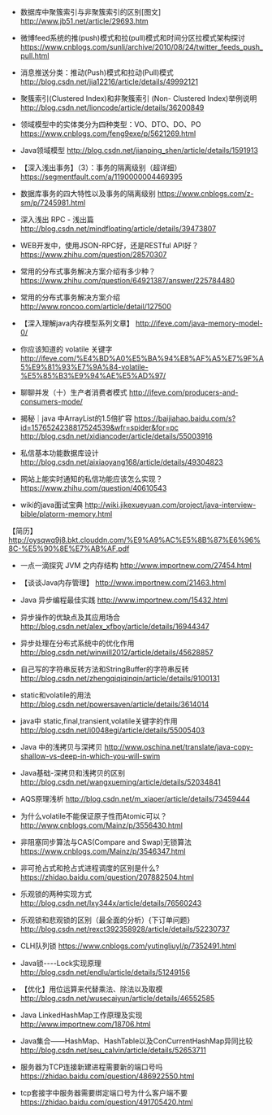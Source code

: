 

- 数据库中聚簇索引与非聚簇索引的区别[图文]
http://www.jb51.net/article/29693.htm

- 微博feed系统的推(push)模式和拉(pull)模式和时间分区拉模式架构探讨
https://www.cnblogs.com/sunli/archive/2010/08/24/twitter_feeds_push_pull.html

- 消息推送分类：推动(Push)模式和拉动(Pull)模式
http://blog.csdn.net/jia12216/article/details/49992121

- 聚簇索引(Clustered Index)和非聚簇索引 (Non- Clustered Index)举例说明
http://blog.csdn.net/lioncode/article/details/36200849

- 领域模型中的实体类分为四种类型：VO、DTO、DO、PO
https://www.cnblogs.com/feng9exe/p/5621269.html

- Java领域模型
http://blog.csdn.net/jianping_shen/article/details/1591913

- 【深入浅出事务】（3）：事务的隔离级别（超详细）
https://segmentfault.com/a/1190000004469395

- 数据库事务的四大特性以及事务的隔离级别
https://www.cnblogs.com/z-sm/p/7245981.html

- 深入浅出 RPC - 浅出篇
http://blog.csdn.net/mindfloating/article/details/39473807

- WEB开发中，使用JSON-RPC好，还是RESTful API好？
https://www.zhihu.com/question/28570307

- 常用的分布式事务解决方案介绍有多少种？
https://www.zhihu.com/question/64921387/answer/225784480

- 常用的分布式事务解决方案介绍
http://www.roncoo.com/article/detail/127500

- 【深入理解java内存模型系列文章】
http://ifeve.com/java-memory-model-0/

- 你应该知道的 volatile 关键字
http://ifeve.com/%E4%BD%A0%E5%BA%94%E8%AF%A5%E7%9F%A5%E9%81%93%E7%9A%84-volatile-%E5%85%B3%E9%94%AE%E5%AD%97/

- 聊聊并发（十）生产者消费者模式
http://ifeve.com/producers-and-consumers-mode/

- 揭秘｜java 中ArrayList的1.5倍扩容
https://baijiahao.baidu.com/s?id=1576524238817524539&wfr=spider&for=pc
http://blog.csdn.net/xidiancoder/article/details/55003916

- 私信基本功能数据库设计
http://blog.csdn.net/aixiaoyang168/article/details/49304823

- 网站上能实时通知的私信功能应该怎么实现？
https://www.zhihu.com/question/40610543

- wiki的java面试宝典
http://wiki.jikexueyuan.com/project/java-interview-bible/platorm-memory.html

【简历】
http://oysqwq9j8.bkt.clouddn.com/%E9%A9%AC%E5%8B%87%E6%96%8C-%E5%90%8E%E7%AB%AF.pdf

- 一点一滴探究 JVM 之内存结构
http://www.importnew.com/27454.html

- 【谈谈Java内存管理】
http://www.importnew.com/21463.html

- Java 异步编程最佳实践
http://www.importnew.com/15432.html

- 异步操作的优缺点及其应用场合
http://blog.csdn.net/alex_xfboy/article/details/16944347

- 异步处理在分布式系统中的优化作用
http://blog.csdn.net/winwill2012/article/details/45628857

- 自己写的字符串反转方法和StringBuffer的字符串反转
http://blog.csdn.net/zhengqiqiqinqin/article/details/9100131

- static和volatile的用法
http://blog.csdn.net/powersaven/article/details/3614014

- java中 static,final,transient,volatile关键字的作用
http://blog.csdn.net/i0048egi/article/details/55005403

- Java 中的浅拷贝与深拷贝 
http://www.oschina.net/translate/java-copy-shallow-vs-deep-in-which-you-will-swim

- Java基础-深拷贝和浅拷贝的区别
http://blog.csdn.net/wangxueming/article/details/52034841

-  AQS原理浅析
http://blog.csdn.net/m_xiaoer/article/details/73459444

- 为什么volatile不能保证原子性而Atomic可以？
http://www.cnblogs.com/Mainz/p/3556430.html

- 非阻塞同步算法与CAS(Compare and Swap)无锁算法
https://www.cnblogs.com/Mainz/p/3546347.html

- 非可抢占式和抢占式进程调度的区别是什么?
https://zhidao.baidu.com/question/207882504.html

- 乐观锁的两种实现方式
http://blog.csdn.net/lxy344x/article/details/76560243

- 乐观锁和悲观锁的区别（最全面的分析）{下订单问题}
http://blog.csdn.net/rexct392358928/article/details/52230737

- CLH队列锁
https://www.cnblogs.com/yutingliuyl/p/7352491.html

- Java锁----Lock实现原理
http://blog.csdn.net/endlu/article/details/51249156

- 【优化】用位运算来代替乘法、除法以及取模
http://blog.csdn.net/wusecaiyun/article/details/46552585 

- Java LinkedHashMap工作原理及实现
http://www.importnew.com/18706.html

- Java集合——HashMap、HashTable以及ConCurrentHashMap异同比较
http://blog.csdn.net/seu_calvin/article/details/52653711

- 服务器为TCP连接新建进程需要新的端口号吗
https://zhidao.baidu.com/question/486922550.html

- tcp套接字中服务器需要绑定端口号为什么客户端不要
https://zhidao.baidu.com/question/491705420.html